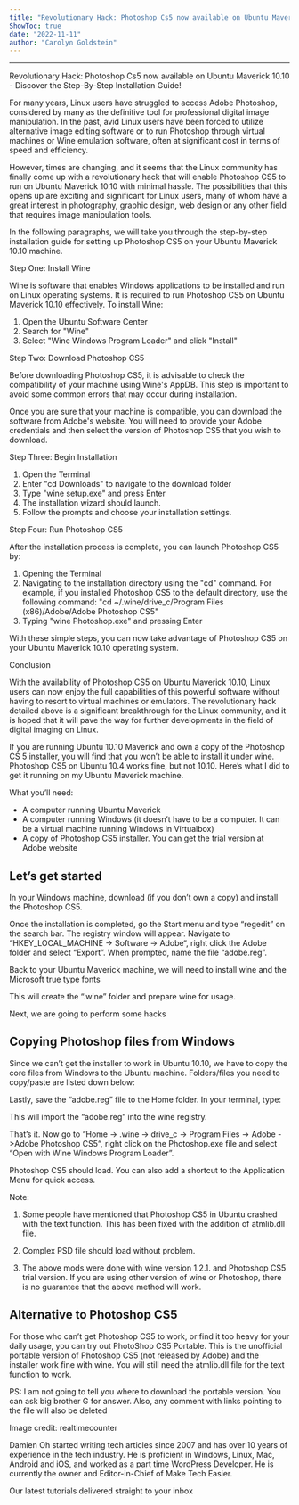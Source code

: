 ```yaml
---
title: "Revolutionary Hack: Photoshop Cs5 now available on Ubuntu Maverick 10.10 - Discover the Step-By-Step Installation Guide!"
ShowToc: true 
date: "2022-11-11"
author: "Carolyn Goldstein"
---
```

*****
Revolutionary Hack: Photoshop Cs5 now available on Ubuntu Maverick 10.10 - Discover the Step-By-Step Installation Guide!

For many years, Linux users have struggled to access Adobe Photoshop, considered by many as the definitive tool for professional digital image manipulation. In the past, avid Linux users have been forced to utilize alternative image editing software or to run Photoshop through virtual machines or Wine emulation software, often at significant cost in terms of speed and efficiency.

However, times are changing, and it seems that the Linux community has finally come up with a revolutionary hack that will enable Photoshop CS5 to run on Ubuntu Maverick 10.10 with minimal hassle. The possibilities that this opens up are exciting and significant for Linux users, many of whom have a great interest in photography, graphic design, web design or any other field that requires image manipulation tools.

In the following paragraphs, we will take you through the step-by-step installation guide for setting up Photoshop CS5 on your Ubuntu Maverick 10.10 machine.

Step One: Install Wine

Wine is software that enables Windows applications to be installed and run on Linux operating systems. It is required to run Photoshop CS5 on Ubuntu Maverick 10.10 effectively. To install Wine:

1. Open the Ubuntu Software Center
2. Search for "Wine"
3. Select "Wine Windows Program Loader" and click "Install"

Step Two: Download Photoshop CS5

Before downloading Photoshop CS5, it is advisable to check the compatibility of your machine using Wine's AppDB. This step is important to avoid some common errors that may occur during installation.
 
Once you are sure that your machine is compatible, you can download the software from Adobe's website. You will need to provide your Adobe credentials and then select the version of Photoshop CS5 that you wish to download.

Step Three: Begin Installation

1. Open the Terminal
2. Enter "cd Downloads" to navigate to the download folder
3. Type "wine setup.exe" and press Enter
4. The installation wizard should launch.
5. Follow the prompts and choose your installation settings.
 
Step Four: Run Photoshop CS5

After the installation process is complete, you can launch Photoshop CS5 by:

1. Opening the Terminal
2. Navigating to the installation directory using the "cd" command. For example, if you installed Photoshop CS5 to the default directory, use the following command: "cd ~/.wine/drive_c/Program Files (x86)/Adobe/Adobe Photoshop CS5"
3. Typing "wine Photoshop.exe" and pressing Enter
 
With these simple steps, you can now take advantage of Photoshop CS5 on your Ubuntu Maverick 10.10 operating system.

Conclusion

With the availability of Photoshop CS5 on Ubuntu Maverick 10.10, Linux users can now enjoy the full capabilities of this powerful software without having to resort to virtual machines or emulators. The revolutionary hack detailed above is a significant breakthrough for the Linux community, and it is hoped that it will pave the way for further developments in the field of digital imaging on Linux.


If you are running Ubuntu 10.10 Maverick and own a copy of the Photoshop CS 5 installer, you will find that you won’t be able to install it under wine. Photoshop CS5 on Ubuntu 10.4 works fine, but not 10.10. Here’s what I did to get it running on my Ubuntu Maverick machine.
 
What you’ll need:
 
- A computer running Ubuntu Maverick
 - A computer running Windows (it doesn’t have to be a computer. It can be a virtual machine running Windows in Virtualbox)
 - A copy of Photoshop CS5 installer. You can get the trial version at Adobe website

 

 
## Let’s get started
 
In your Windows machine, download (if you don’t own a copy) and install the Photoshop CS5.
 
Once the installation is completed, go the Start menu and type “regedit” on the search bar. The registry window will appear. Navigate to “HKEY_LOCAL_MACHINE -> Software -> Adobe“, right click the Adobe folder and select “Export”. When prompted, name the file “adobe.reg”.
 
Back to your Ubuntu Maverick machine, we will need to install wine and the Microsoft true type fonts
 
This will create the “.wine” folder and prepare wine for usage.
 
Next, we are going to perform some hacks
 
## Copying Photoshop files from Windows
 
Since we can’t get the installer to work in Ubuntu 10.10, we have to copy the core files from Windows to the Ubuntu machine. Folders/files you need to copy/paste are listed down below:
 
Lastly, save the “adobe.reg” file to the Home folder. In your terminal, type:
 
This will import the “adobe.reg” into the wine registry.
 
That’s it. Now go to “Home -> .wine -> drive_c -> Program Files -> Adobe ->Adobe Photoshop CS5“, right click on the Photoshop.exe file and select “Open with Wine Windows Program Loader”.
 
Photoshop CS5 should load. You can also add a shortcut to the Application Menu for quick access.
 
Note: 
 
1. Some people have mentioned that Photoshop CS5 in Ubuntu crashed with the text function. This has been fixed with the addition of atmlib.dll file.
 
2. Complex PSD file should load without problem. 
 
3. The above mods were done with wine version 1.2.1. and Photoshop CS5 trial version. If you are using other version of wine or Photoshop, there is no guarantee that the above method will work.
 
## Alternative to Photoshop CS5
 
For those who can’t get Photoshop CS5 to work, or find it too heavy for your daily usage, you can try out PhotoShop CS5 Portable. This is the unofficial portable version of Photoshop CS5 (not released by Adobe) and the installer work fine with wine. You will still need the atmlib.dll file for the text function to work.
 
PS: I am not going to tell you where to download the portable version. You can ask big brother G for answer. Also, any comment with links pointing to the file will also be deleted
 
Image credit: realtimecounter
 
Damien Oh started writing tech articles since 2007 and has over 10 years of experience in the tech industry. He is proficient in Windows, Linux, Mac, Android and iOS, and worked as a part time WordPress Developer. He is currently the owner and Editor-in-Chief of Make Tech Easier.
 
Our latest tutorials delivered straight to your inbox




